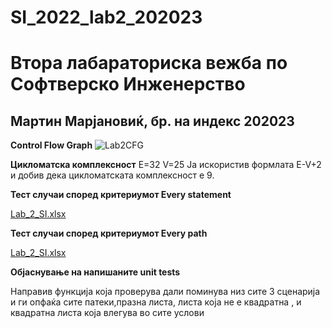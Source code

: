 # SI_2022_lab2_202023
<h1>Втора лабараториска вежба по Софтверско Инженерство</h1>

<h2>Мартин Марјановиќ, бр. на индекс 202023</h2>

**Control Flow Graph**
![Lab2CFG](https://user-images.githubusercontent.com/100298572/169811875-9a33af2a-b112-4768-83aa-4d258f13dd28.png)

**Цикломатска комплексност**
E=32
V=25
Ја искористив формлата E-V+2 и добив дека цикломатската комплексност е 9.

**Тест случаи според критериумот Every statement**

[Lab_2_SI.xlsx](https://github.com/MARtinMarjan/SI_2022_lab2_202023/files/8754237/Lab_2_SI.xlsx)

**Тест случаи според критериумот Every path**

[Lab_2_SI.xlsx](https://github.com/MARtinMarjan/SI_2022_lab2_202023/files/8754239/Lab_2_SI.xlsx)

**Објаснување на напишаните unit tests**

Направив функција која проверува дали поминува низ сите 3 сценарија и ги опфаќа сите патеки,празна листа, листа која не е квадратна , и квадратна листа која влегува во сите услови
